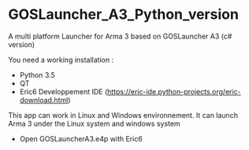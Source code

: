 # GOSLauncher_A3_Python_version
A multi platform Launcher for Arma 3 based on GOSLauncher A3 (c# version)

You need a working installation :

- Python 3.5
- QT
- Eric6 Developpement IDE (https://eric-ide.python-projects.org/eric-download.html)

This app can work in Linux and Windows environnement. It can launch Arma 3 under the Linux system and windows system

- Open GOSLauncherA3.e4p with Eric6



